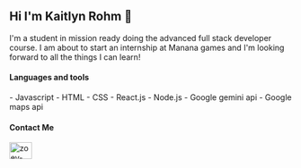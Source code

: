 ## Hi I'm Kaitlyn Rohm 👋
<p>I'm a student in mission ready doing the advanced full stack developer course. I am about to start an internship at Manana games and I'm looking forward to all the things I can learn!</p>

<h4>Languages and tools</h4>
<p>
- Javascript
- HTML
- CSS
- React.js
- Node.js
- Google gemini api
- Google maps api
</p>

<h4>Contact Me</h4>
<p>
<a href="https://www.linkedin.com/in/kaitlyn-rohm-083612307/" target="blank"><img align="center" src="https://raw.githubusercontent.com/rahuldkjain/github-profile-readme-generator/master/src/images/icons/Social/linked-in-alt.svg" alt="zoey-frisart" height="30" width="40" /></a>
</p>

<!--
**kaitlynrohm/kaitlynrohm** is a ✨ _special_ ✨ repository because its `README.md` (this file) appears on your GitHub profile.

Here are some ideas to get you started:

- 🔭 I’m currently working on ...
- 🌱 I’m currently learning ...
- 👯 I’m looking to collaborate on ...
- 🤔 I’m looking for help with ...
- 💬 Ask me about ...
- 📫 How to reach me: ...
- 😄 Pronouns: ...
- ⚡ Fun fact: ...
-->
